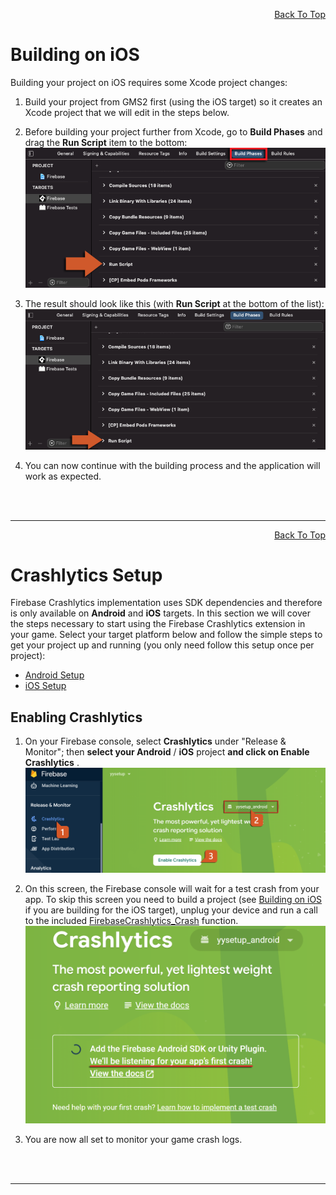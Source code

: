 <a id="top"></a>
<!-- Page HTML do not touch -->
<a /><p align="right">[Back To Top](#top)</p>

# <a name="Building_on_iOS">Building on iOS

  Building your project on iOS requires some Xcode project changes:

1. Build your project from GMS2 first (using the iOS target) so it creates an Xcode project that we will edit in the steps below.
2. Before building your project further from Xcode, go to **Build Phases** and drag the **Run Script** item to the bottom:<br>
      ![](assets/crashlyticsRunScriptBefore.png)

3. The result should look like this (with **Run Script** at the bottom of the list):<br>
      ![](assets/crashlyticsRunScriptAfter.png)

4. You can now continue with the building process and the application will work as expected.


<br><br>

---

<!-- Page HTML do not touch -->
<a /><p align="right">[Back To Top](#top)</p>

# <a name="Crashlytics Setup">Crashlytics Setup

  Firebase Crashlytics implementation uses SDK dependencies and therefore is only available on **Android** and **iOS** targets. In this section we will cover the steps necessary to start using the Firebase Crashlytics extension in your game.
  Select your target platform below and follow the simple steps to get your project up and running (you only need follow this setup once per project):

* [Android Setup](Platform-Setup#Android_Setup)
* [iOS Setup](Platform-Setup#iOS Setup)

## Enabling Crashlytics

1. On your Firebase console, select **Crashlytics** under &quot;Release &amp; Monitor&quot;; then **select your Android** / **iOS** project **and click on Enable Crashlytics** .<br>
          ![](assets/crashlyticsEnable.png)

2. On this screen, the Firebase console will wait for a test crash from your app. To skip this screen you need to build a project (see [Building on iOS](#Building_on_iOS) if you are building for the iOS target), unplug your device and run a call to the included [FirebaseCrashlytics_Crash](Functions_Crashlytics#FirebaseCrashlytics_Crash) function.<br>
      ![](assets/crashlyticsWaiting.png)

3. You are now all set to monitor your game crash logs.


<br><br>

---